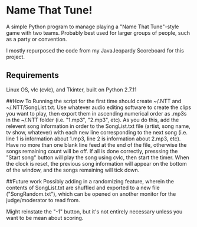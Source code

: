 # Name That Tune!
A simple Python program to manage playing a "Name That Tune"-style game with two teams. Probably best used for larger groups of people, such as a party or convention.

I mostly repurposed the code from my JavaJeopardy Scoreboard for this project.

## Requirements
Linux OS, vlc (cvlc), and Tkinter, built on Python 2.7.11

##How To
Running the script for the first time should create ~/.NTT and ~/.NTT/SongList.txt. Use whatever audio editing software to create the clips you want to play, then export them in ascending numerical order as .mp3s in the ~/.NTT folder (i.e. "1.mp3", "2.mp3", etc). As you do this, add the relevent song information in order to the SongList.txt file (artist, song name, tv show, whatever) with each new line corresponding to the next song (i.e. line 1 is information about 1.mp3, line 2 is information about 2.mp3, etc). Have no more than one blank line feed at the end of the file, otherwise the songs remaining count will be off. If all is done correctly, presssing the "Start song" button will play the song using cvlc, then start the timer. When the clock is reset, the previous song information will appear on the bottom of the window, and the songs remaining will tick down.

##Future work
Possibly adding in a randomizing feature, wherein the contents of SongList.txt are shuffled and exported to a new file ("SongRandom.txt"), which can be opened on another monitor for the judge/moderator to read from.

Might reinstate the "-1" button, but it's not entirely necessary unless you want to be mean about scoring.
